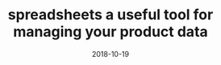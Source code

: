 ---
title: "spreadsheets a useful tool for managing your product data"
heading: ""
titleList: "spreadsheets: a useful tool for managing your product data"
description: ""
summary: "Running a successful online store is not as simple as ‘build it and they’ll come’. View our six steps to building a spreadsheet with meaningful data."
lead: ""
image: "/uploads/article-meaningful-data.jpg"
imageAlt: meaningful data
date: 2018-10-19
---